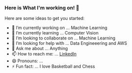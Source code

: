### Here is What I'm working on! 👋



Here are some ideas to get you started:

- 🔭 I’m currently working on ... Machine Learning
- 🌱 I’m currently learning ... Computer Vision
- 👯 I’m looking to collaborate on ... Machine Learning
- 🤔 I’m looking for help with ... Data Engineeering and AWS
- 💬 Ask me about ... Anything
- 📫 How to reach me: ... [LinkedIn](https://www.linkedin.com/in/damilola-fadele/)
- 😄 Pronouns: ...
- ⚡ Fun fact: ... I love Basketball and Chess


